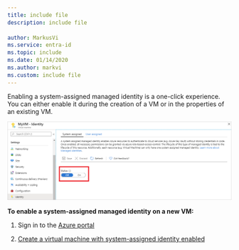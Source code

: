 ```yaml
---
title: include file
description: include file

author: MarkusVi
ms.service: entra-id
ms.topic: include
ms.date: 01/14/2020
ms.author: markvi
ms.custom: include file
---
```


Enabling a system-assigned managed identity is a one-click experience. You can either enable it during the creation of a VM or in the properties of an existing VM.

![Screenshot shows the System assigned tab for a virtual machine where you can turn on the System assigned status.](./media/msi-tut-enable/identity.png)


**To enable a system-assigned managed identity on a new VM:** 

1. Sign in to the [Azure portal](https://portal.azure.com)

2. [Create a virtual machine with system-assigned identity enabled](~/identity/managed-identities-azure-resources/qs-configure-portal-windows-vm.md#system-assigned-managed-identity)
